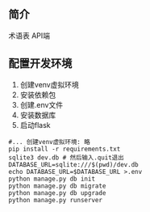 ## 简介

术语表 API端

## 配置开发环境

1. 创建venv虚拟环境
2. 安装依赖包
3. 创建.env文件
4. 安装数据库
5. 启动flask

```
#... 创建venv虚拟环境: 略
pip install -r requirements.txt
sqlite3 dev.db # 然后输入.quit退出
DATABASE_URL=sqlite:///$(pwd)/dev.db
echo DATABASE_URL=$DATABASE_URL >.env
python manage.py db init
python manage.py db migrate
python manage.py db upgrade
python manage.py runserver
```
